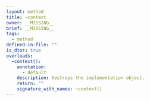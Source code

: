 ```yaml
---
layout: method
title: ~context
owner: __MISSING__
brief: __MISSING__
tags:
  - method
defined-in-file: ""
is_dtor: true
overloads:
  ~context():
    annotation:
      - default
    description: Destroys the implementation object.
    return: ""
    signature_with_names: ~context()
---
```

